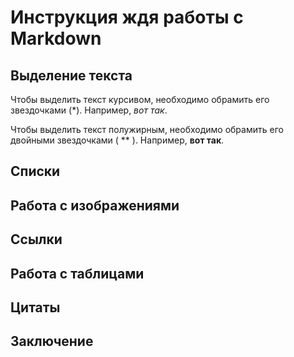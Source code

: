 # Инструкция ждя работы с Markdown

## Выделение текста 

Чтобы выделить текст курсивом, необходимо обрамить его звездочками (*). Например, *вот так*.

Чтобы выделить текст полужирным, необходимо обрамить его двойными звездочками ( ** ). Например, **вот так**. 

## Списки

## Работа с изображениями 

## Ссылки

## Работа с таблицами

## Цитаты

## Заключение